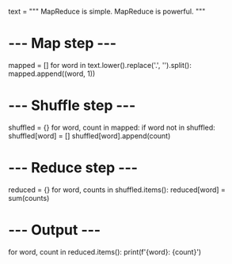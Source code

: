 text = """
MapReduce is simple. MapReduce is powerful.
"""

# --- Map step ---
mapped = []
for word in text.lower().replace('.', '').split():
    mapped.append((word, 1))

# --- Shuffle step ---
shuffled = {}
for word, count in mapped:
    if word not in shuffled:
        shuffled[word] = []
    shuffled[word].append(count)

# --- Reduce step ---
reduced = {}
for word, counts in shuffled.items():
    reduced[word] = sum(counts)

# --- Output ---
for word, count in reduced.items():
    print(f'{word}: {count}')
